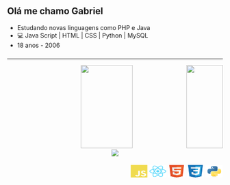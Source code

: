 ## Olá me chamo Gabriel


- Estudando novas linguagens como PHP e Java
- 💻 Java Script | HTML | CSS | Python | MySQL  
-  18 anos - 2006

<h3></h3>
<hr>
<div align="right">
<img width="49%" height="195px" src="https://github-readme-stats.vercel.app/api?username=gbrielbram18&theme=github_dark&show_icons=true&count_ptivate=true"/>
<img width="41%" height="195px" src="https://github-readme-stats.vercel.app/api/top-langs/?username=gbrielbram18&layout=compact&theme=github_dark"/>
<div/>


<div align="center">  
   <a href="https://www.linkedin.com/in/gabriel-brambila-5797b3337/?trk=opento_sprofile_topcard" target="_blank"><img src="https://img.shields.io/badge/-LinkedIn-%230077B5?style=for-the-badge&logo=linkedin&logoColor=white" target="_blank"></a>
</div>


 
 <div style="display: inline_block"><br>
  <img align="center" alt="Rafa-Js" height="30" width="40" src="https://raw.githubusercontent.com/devicons/devicon/master/icons/javascript/javascript-plain.svg">
  <!--<img align="center" alt="Rafa-Ts" height="30" width="40" src="https://raw.githubusercontent.com/devicons/devicon/master/icons/typescript/typescript-plain.svg">-->
  <img align="center" alt="Rafa-React" height="30" width="40" src="https://raw.githubusercontent.com/devicons/devicon/master/icons/react/react-original.svg">
  <img align="center" alt="Rafa-HTML" height="30" width="40" src="https://raw.githubusercontent.com/devicons/devicon/master/icons/html5/html5-original.svg">
  <img align="center" alt="Rafa-CSS" height="30" width="40" src="https://raw.githubusercontent.com/devicons/devicon/master/icons/css3/css3-original.svg">
  <img align="center" alt="Rafa-Python" height="30" width="40" src="https://raw.githubusercontent.com/devicons/devicon/master/icons/python/python-original.svg">
  <!--<img align="center" alt="Rafa-Csharp" height="30" width="40" src="https://raw.githubusercontent.com/devicons/devicon/master/icons/csharp/csharp-original.svg">-->
</div>

<br/>



  

